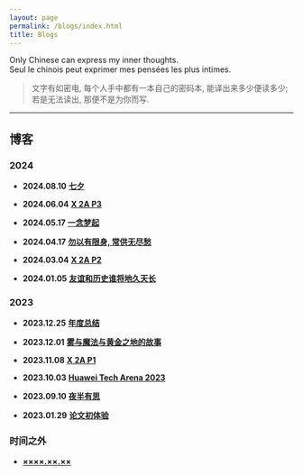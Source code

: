 ```yaml
---
layout: page
permalink: /blogs/index.html
title: Blogs
---
```


Only Chinese can express my inner thoughts.
<br> Seul le chinois peut exprimer mes pensées les plus intimes.

> 文字有如密电, 每个人手中都有一本自己的密码本, 能译出来多少便读多少; 若是无法读出, 那便不是为你而写.

---

## 博客

### 2024

- **2024.08.10** [**七夕**](https://zian-chen.github.io/blogs/240810)

- **2024.06.04** [**X 2A P3**](https://zian-chen.github.io/blogs/240604)

- **2024.05.17** [**一念梦起**](https://zian-chen.github.io/blogs/240517)

- **2024.04.17** [**勿以有限身, 常供无尽愁**](https://zian-chen.github.io/blogs/240417)

- **2024.03.04** [**X 2A P2**](https://zian-chen.github.io/blogs/240304)

- **2024.01.05** [**友谊和历史谁将地久天长**](https://zian-chen.github.io/blogs/240105)

### 2023

- **2023.12.25** [**年度总结**](https://zian-chen.github.io/blogs/231225)

- **2023.12.01** [**雾与魔法与黄金之地的故事**](https://zian-chen.github.io/blogs/231201)

- **2023.11.08** [**X 2A P1**](https://zian-chen.github.io/blogs/231108)

- **2023.10.03** [**Huawei Tech Arena 2023**](https://zian-chen.github.io/blogs/231003)

- **2023.09.10** [**夜半有思**](https://zian-chen.github.io/blogs/230910)

- **2023.01.29** [**论文初体验**](https://zian-chen.github.io/blogs/230129)

### 时间之外

- [**××××.××.××**](https://zian-chen.github.io/blogs/xxxxxx)

